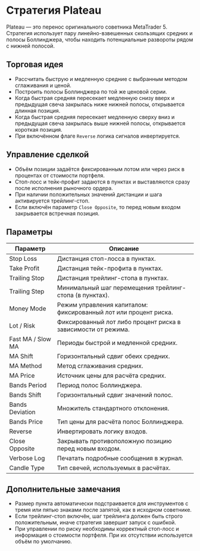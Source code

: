 # Стратегия Plateau

Plateau — это перенос оригинального советника MetaTrader 5. Стратегия использует пару линейно-взвешенных скользящих средних и полосы Боллинджера, чтобы находить потенциальные развороты рядом с нижней полосой.

## Торговая идея

* Рассчитать быструю и медленную средние с выбранным методом сглаживания и ценой.
* Построить полосы Боллинджера по той же ценовой серии.
* Когда быстрая средняя пересекает медленную снизу вверх и предыдущая свеча закрылась ниже нижней полосы, открывается длинная позиция.
* Когда быстрая средняя пересекает медленную сверху вниз и предыдущая свеча закрылась выше нижней полосы, открывается короткая позиция.
* При включённом флаге `Reverse` логика сигналов инвертируется.

## Управление сделкой

* Объём позиции задаётся фиксированным лотом или через риск в процентах от стоимости портфеля.
* Стоп-лосс и тейк-профит задаются в пунктах и выставляются сразу после исполнения рыночного ордера.
* При наличии положительных значений дистанции и шага активируется трейлинг-стоп.
* Если включён параметр `Close Opposite`, то перед новым входом закрывается встречная позиция.

## Параметры

| Параметр | Описание |
| --- | --- |
| Stop Loss | Дистанция стоп-лосса в пунктах. |
| Take Profit | Дистанция тейк-профита в пунктах. |
| Trailing Stop | Дистанция трейлинг-стопа в пунктах. |
| Trailing Step | Минимальный шаг перемещения трейлинг-стопа (в пунктах). |
| Money Mode | Режим управления капиталом: фиксированный лот или процент риска. |
| Lot / Risk | Фиксированный лот либо процент риска в зависимости от режима. |
| Fast MA / Slow MA | Периоды быстрой и медленной средних. |
| MA Shift | Горизонтальный сдвиг обеих средних. |
| MA Method | Метод сглаживания средних. |
| MA Price | Источник цены для расчёта средних. |
| Bands Period | Период полос Боллинджера. |
| Bands Shift | Горизонтальный сдвиг значений полос. |
| Bands Deviation | Множитель стандартного отклонения. |
| Bands Price | Тип цены для расчёта полос Боллинджера. |
| Reverse | Инвертировать логику входов. |
| Close Opposite | Закрывать противоположную позицию перед новым входом. |
| Verbose Log | Печатать подробные сообщения в журнал. |
| Candle Type | Тип свечей, используемых в расчётах. |

## Дополнительные замечания

* Размер пункта автоматически подстраивается для инструментов с тремя или пятью знаками после запятой, как в исходном советнике.
* Если трейлинг-стоп включён, шаг трейлинга должен быть строго положительным, иначе стратегия завершит запуск с ошибкой.
* При управлении по риску необходимы корректный стоп-лосс и информация о стоимости портфеля. При их отсутствии используется объём по умолчанию.
